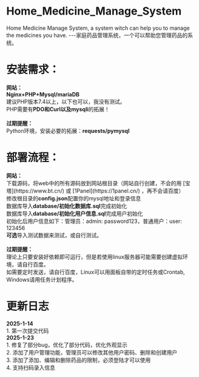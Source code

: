 # Home_Medicine_Manage_System
Home Medicine Manage System, a system witch can help you to manage the medicines you have. ---家庭药品管理系统，一个可以帮助您管理药品的系统。


<h1>安装需求：</h1>    
<strong>网站：</strong><br>
<strong>Nginx+PHP+Mysql/mariaDB</strong> <br> 
建议PHP版本7.4以上，以下也可以，我没有测试。<br> 
PHP需要有<strong>PDO和Curl以及mysqli</strong>的拓展！<br> 
<br>
<strong>过期提醒：</strong><br>
Python环境，安装必要的拓展：<strong>requests/pymysql</strong><br> 


<h1>部署流程：</h1>    
<strong>网站：</strong><br>
下载源码，将web中的所有源码放到网站根目录（网站自行创建，不会的用 [宝塔](https://www.bt.cn/) 或 [1Panel](https://1panel.cn/) ，再不会请百度）<br> 
修改根目录的<strong>config.json</strong>配置你的mysql地址和登录信息<br> 
数据库导入<strong>database/初始化数据库.sql</strong>完成初始化<br> 
数据库导入<strong>database/初始化用户信息.sql</strong>完成用户初始化<br>
初始化后用户信息如下：管理员：admin: password123，普通用户：user: 123456<br>
<strong>可选</strong>导入测试数据来测试，或自行测试。<br>
<br>
<strong>过期提醒：</strong><br>
理论上只要安装好依赖即可运行，但是若使用linux服务器可能需要创建虚拟环境，请自行百度。<br>
如需要定时发送，请自行百度，Linux可以用面板自带的定时任务或Crontab, Windows请用任务计划程序。
  

<h1>更新日志</h1>
<strong>2025-1-14</strong><br>
1. 第一次提交代码<br>
<strong>2025-1-23</strong><br>
1. 修复了部分bug，优化了部分代码，优化外观显示<br>
2. 添加了用户管理功能，管理员可以修改其他用户密码、删除和创建用户<br>
3. 添加了添加、编辑和删除药品的限制，必须登陆才可以使用<br>
4. 支持扫码录入信息<br>
